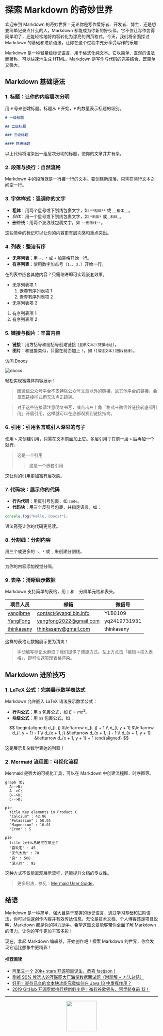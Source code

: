 # 探索 Markdown 的奇妙世界

欢迎来到 Markdown 的奇妙世界！无论你是写作爱好者、开发者、博主，还是想要简单记录点什么的人，Markdown 都能成为你新的好伙伴。它不仅让写作变得简单明了，还能轻松地将内容转化为漂亮的网页格式。今天，我们将全面探讨 Markdown 的基础和进阶语法，让你在这个过程中充分享受写作的乐趣！

Markdown 是一种轻量级标记语言，用于格式化纯文本。它以简单、直观的语法而著称，可以快速地生成 HTML。Markdown 是写作与代码的完美结合，既简单又强大。

## Markdown 基础语法

### 1. 标题：让你的内容层次分明

用 `#` 号来创建标题。标题从 `#` 开始，`#` 的数量表示标题的级别。

```markdown
# 一级标题

## 二级标题

### 三级标题

#### 四级标题
```

以上代码将渲染出一组层次分明的标题，使你的文章井井有条。

### 2. 段落与换行：自然流畅

Markdown 中的段落就是一行接一行的文本。要创建新段落，只需在两行文本之间空一行。

### 3. 字体样式：强调你的文字

- **粗体**：用两个星号或下划线包裹文字，如 `**粗体**` 或 `__粗体__`。
- _斜体_：用一个星号或下划线包裹文字，如 `*斜体*` 或 `_斜体_`。
- ~~删除线~~：用两个波浪线包裹文字，如 `~~删除线~~`。

这些简单的标记可以让你的内容更有层次感和重点突出。

### 4. 列表：整洁有序

- **无序列表**：用 `-`、`*` 或 `+` 加空格开始一行。
- **有序列表**：使用数字加点号（`1.`、`2.`）开始一行。

在列表中嵌套其他内容？只需缩进即可实现嵌套效果。

- 无序列表项 1
  1. 嵌套有序列表项 1
  2. 嵌套有序列表项 2
- 无序列表项 2

1. 有序列表项 1
2. 有序列表项 2

### 5. 链接与图片：丰富内容

- **链接**：用方括号和圆括号创建链接 `[显示文本](链接地址)`。
- **图片**：和链接类似，只需在前面加上 `!`，如 `![描述文本](图片链接)`。

[访问 Doocs](https://github.com/doocs)

![doocs](https://cdn-doocs.oss-cn-shenzhen.aliyuncs.com/gh/doocs/md/images/logo-2.png)

轻松实现富媒体内容展示！

> 因微信公众号平台不支持除公众号文章以外的链接，故其他平台的链接，会呈现链接样式但无法点击跳转。

> 对于这些链接请注意明文书写，或点击左上角「格式->微信外链接转底部引用」开启引用，这样就可以在底部观察到链接指向。

### 6. 引用：引用名言或引人深思的句子

使用 `>` 来创建引用，只需在文本前面加上它。多层引用？在前一层 `>` 后再加一个就行。

> 这是一个引用
>
> > 这是一个嵌套引用

这让你的引用更加富有层次感。

### 7. 代码块：展示你的代码

- **行内代码**：用反引号包裹，如 `code`。
- **代码块**：用三个反引号包裹，并指定语言，如：

```js
console.log("Hello, Doocs!");
```

语法高亮让你的代码更易读。

### 8. 分割线：分割内容

用三个或更多的 `-`、`*` 或 `_` 来创建分割线。

---

为你的内容添加视觉分隔。

### 9. 表格：清晰展示数据

Markdown 支持简单的表格，用 `|` 和 `-` 分隔单元格和表头。

| 项目人员                                    | 邮箱                   | 微信号       |
| ------------------------------------------- | ---------------------- | ------------ |
| [yanglbme](https://github.com/yanglbme)     | contact@yanglibin.info | YLB0109      |
| [YangFong](https://github.com/YangFong)     | yangfong2022@gmail.com | yq2419731931 |
| [thinkasany](https://github.com/thinkasany) | thinkasany@gmail.com   | thinkasany   |

这样的表格让数据展示更为清爽！

> 手动编写标记太麻烦？我们提供了便捷方式。左上方点击「编辑->插入表格」，即可快速实现表格渲染。

## Markdown 进阶技巧

### 1. LaTeX 公式：完美展示数学表达式

Markdown 允许嵌入 LaTeX 语法展示数学公式：

- **行内公式**：用 `$` 包裹公式，如 $E = mc^2$。
- **块级公式**：用 `$$` 包裹公式，如：

$$
\begin{aligned}
d_{i, j} &\leftarrow d_{i, j} + 1 \\
d_{i, y + 1} &\leftarrow d_{i, y + 1} - 1 \\
d_{x + 1, j} &\leftarrow d_{x + 1, j} - 1 \\
d_{x + 1, y + 1} &\leftarrow d_{x + 1, y + 1} + 1
\end{aligned}
$$

这是展示复杂数学表达的利器！

### 2. Mermaid 流程图：可视化流程

Mermaid 是强大的可视化工具，可以在 Markdown 中创建流程图、时序图等。

```mermaid
graph TD;
  A-->B;
  A-->C;
  B-->D;
  C-->D;
```

```mermaid
pie
  title Key elements in Product X
  "Calcium" : 42.96
  "Potassium" : 50.05
  "Magnesium" : 10.01
  "Iron" : 5
```

```mermaid
pie
  title 为什么总是宅在家里？
  "喜欢宅" : 45
  "天气太热" : 70
  "穷" : 500
  "没人约" : 95
```

这种方式不仅能直观展示流程，还能提升文档的专业性。

> 更多用法，参见：[Mermaid User Guide](https://mermaid.js.org/intro/getting-started.html)。

## 结语

Markdown 是一种简单、强大且易于掌握的标记语言，通过学习基础和进阶语法，你可以快速创作内容并有效传达信息。无论是技术文档、个人博客还是项目说明，Markdown 都是你的得力助手。希望这篇文章能够带你全面了解 Markdown 的潜力，让你的写作更加丰富多彩！

现在，拿起 Markdown 编辑器，开始创作吧！探索 Markdown 的世界，你会发现它远比想象中更精彩！

#### 推荐阅读

- [阿里又一个 20k+ stars 开源项目诞生，恭喜 fastjson！](https://mp.weixin.qq.com/s/RNKDCK2KoyeuMeEs6GUrow)
- [刷掉 90% 候选人的互联网大厂海量数据面试题（附题解 + 方法总结）](https://mp.weixin.qq.com/s/rjGqxUvrEqJNlo09GrT1Dw)
- [好用！期待已久的文本块功能究竟如何在 Java 13 中发挥作用？](https://mp.weixin.qq.com/s/kalGv5T8AZGxTnLHr2wDsA)
- [2019 GitHub 开源贡献排行榜新鲜出炉！微软谷歌领头，阿里跻身前 12！](https://mp.weixin.qq.com/s/_q812aGD1b9QvZ2WFI0Qgw)

---

<center>
    <img src="https://cdn-doocs.oss-cn-shenzhen.aliyuncs.com/gh/doocs/md/images/1648303220922-7e14aefa-816e-44c1-8604-ade709ca1c69.png" style="width: 100px;">
</center>
